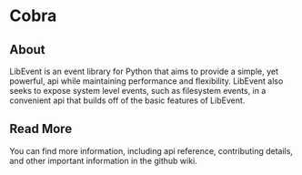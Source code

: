 # Cobra

## About

LibEvent is an event library for Python that aims to provide a simple, yet powerful, api while maintaining performance and flexibility. LibEvent also seeks to expose system level events, such as filesystem events, in a convenient api that builds off of the basic features of LibEvent.

## Read More

You can find more information, including api reference, contributing details, and other important information in the github wiki.